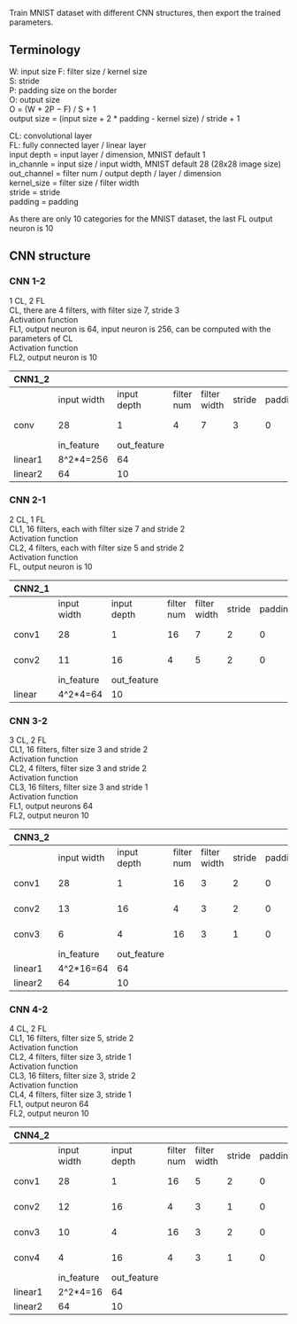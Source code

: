Train MNIST dataset with different CNN structures, then export the trained parameters.

## Terminology
W: input size
F: filter size / kernel size  
S: stride  
P: padding size on the border  
O: output size  
O = (W + 2P − F) / S + 1  
output size = (input size + 2 * padding - kernel size) / stride + 1  

CL: convolutional layer  
FL: fully connected layer / linear layer  
input depth = input layer / dimension, MNIST default 1  
in_channle = input size / input width, MNIST default 28 (28x28 image size)  
out_channel = filter num / output depth / layer / dimension  
kernel_size = filter size / filter width  
stride = stride  
padding = padding  

As there are only 10 categories for the MNIST dataset, the last FL output neuron is 10

## CNN structure
### CNN 1-2
1 CL, 2 FL  
CL, there are 4 filters, with filter size 7, stride 3  
Activation function  
FL1, output neuron is 64, input neuron is 256, can be computed with the parameters of CL  
Activation function  
FL2, output neuron is 10  

| CNN1_2  |             |             |            |              |        |         |                         |
|---------|-------------|-------------|------------|--------------|--------|---------|-------------------------|
|         | input width | input depth | filter num | filter width | stride | padding | output width            |
| conv    | 28          | 1           | 4          | 7            | 3      | 0       | floor[(28+2*0-7)/3]+1=8 |
|         | in_feature  | out_feature |            |              |        |         |                         |
| linear1 | 8^2*4=256   | 64          |            |              |        |         |                         |
| linear2 | 64          | 10          |            |              |        |         |                         |

### CNN 2-1
2 CL, 1 FL  
CL1, 16 filters, each with filter size 7 and stride 2  
Activation function  
CL2, 4 filters, each with filter size 5 and stride 2  
Activation function  
FL, output neuron is 10  

| CNN2_1 |             |             |            |              |        |         |                          |
|--------|-------------|-------------|------------|--------------|--------|---------|--------------------------|
|        | input width | input depth | filter num | filter width | stride | padding | output width             |
| conv1  | 28          | 1           | 16         | 7            | 2      | 0       | floor[(28+2*0-7)/2]+1=11 |
| conv2  | 11          | 16          | 4          | 5            | 2      | 0       | floor[(11+2*0-5)/2]+1=4  |
|        | in_feature  | out_feature |            |              |        |         |                          |
| linear | 4^2*4=64    | 10          |            |              |        |         |                          |

### CNN 3-2
3 CL, 2 FL  
CL1, 16 filters, filter size 3 and stride 2  
Activation function  
CL2, 4 filters, filter size 3 and stride 2  
Activation function  
CL3, 16 filters, filter size 3 and stride 1  
Activation function  
FL1, output neurons 64  
FL2, output neuron 10  

| CNN3_2  |             |             |            |              |        |         |                          |
|---------|-------------|-------------|------------|--------------|--------|---------|--------------------------|
|         | input width | input depth | filter num | filter width | stride | padding | output width             |
| conv1   | 28          | 1           | 16         | 3            | 2      | 0       | floor[(28+2*0-3)/2]+1=13 |
| conv2   | 13          | 16          | 4          | 3            | 2      | 0       | floor[(13+2*0-3)/2]+1=6  |
| conv3   | 6           | 4           | 16         | 3            | 1      | 0       | floor[(6+2*0-3)/1]+1=4   |
|         | in_feature  | out_feature |            |              |        |         |                          |
| linear1 | 4^2*16=64   | 64          |            |              |        |         |                          |
| linear2 | 64          | 10          |            |              |        |         |                          |


### CNN 4-2
4 CL, 2 FL  
CL1, 16 filters, filter size 5, stride 2  
Activation function  
CL2, 4 filters, filter size 3, stride 1  
Activation function  
CL3, 16 filters, filter size 3, stride 2  
Activation function  
CL4, 4 filters, filter size 3, stride 1  
FL1, output neuron 64  
FL2, output neuron 10  

| CNN4_2  |             |             |            |              |        |         |                          |
|---------|-------------|-------------|------------|--------------|--------|---------|--------------------------|
|         | input width | input depth | filter num | filter width | stride | padding | output width             |
| conv1   | 28          | 1           | 16         | 5            | 2      | 0       | floor[(28+2*0-5)/2]+1=12 |
| conv2   | 12          | 16          | 4          | 3            | 1      | 0       | floor[(12+2*0-3)/1]+1=10 |
| conv3   | 10          | 4           | 16         | 3            | 2      | 0       | floor[(10+2*0-3)/2]+1=4  |
| conv4   | 4           | 16          | 4          | 3            | 1      | 0       | floor[(4+2*0-3)/1]+1=2   |
|         | in_feature  | out_feature |            |              |        |         |                          |
| linear1 | 2^2*4=16    | 64          |            |              |        |         |                          |
| linear2 | 64          | 10          |            |              |        |         |                          |
